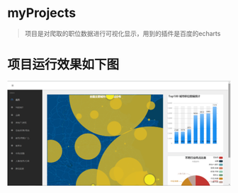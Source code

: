 # myProjects
> 项目是对爬取的职位数据进行可视化显示，用到的插件是百度的echarts

# 项目运行效果如下图

![image](https://github.com/Chauncey2/images/blob/master/index.png)
